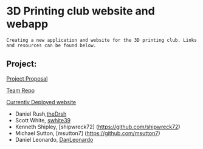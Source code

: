 # 3D Printing club website and webapp
    Creating a new application and website for the 3D printing club. Links and resources can be found below.
## Project:
[Project Proposal](https://docs.google.com/presentation/d/10ZYKtYSHWn1_eK1kr6l8WTnBeN3-L0caCGtaAOWoAzg/edit?usp=sharing)

[Team Repo](https://github.com/Chico3DP)

[Currently Deployed website](http://chicostate3dp.club/)

* Daniel Rush,[theDrsh](https://github.com/theDrsh)
* Scott White, [swhite39](https://github.com/swhite39)
* Kenneth Shipley, [shipwreck72] (https://github.com/shipwreck72)
* Michael Sutton, [msutton7] (https://github.com/msutton7)
* Daniel Leonardo, [DanLeonardo](https://github.com/DanLeonardo)

